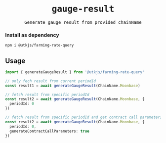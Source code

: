 <h1 align='center'>
<samp>gauge-result</samp>
</h1>

<p align='center'>
  <samp>Generate gauge result from provided chainName</samp>
</p>

### Install as dependency

```bash
npm i @utkjs/farming-rate-query
```

## Usage

```ts
import { generateGaugeResult } from '@utkjs/farming-rate-query'

// only fech result from current periodId
const result1 = await generateGaugeResult(ChainName.Moonbase)

// fetch result from specific periodId
const result2 = await generateGaugeResult(ChainName.Moonbase, {
  periodId: 0
})

// fetch result from specific periodId and get contract call parameters
const result2 = await generateGaugeResult(ChainName.Moonbase, {
  periodId: 0,
  generateContractCallParameters: true
})
```
